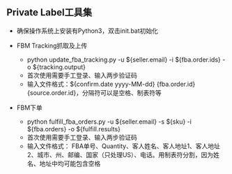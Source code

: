 ## Private Label工具集

- 确保操作系统上安装有Python3，双击init.bat初始化

- FBM Tracking抓取及上传
  + python update_fba_tracking.py -u ${seller.email} -i ${fba.order.ids} -o ${tracking.output}
  + 首次使用需要手工登录、输入两步验证码
  + 输入文件格式：${confirm.date yyyy-MM-dd} {fba.order.id} {source.order.id}，分隔符可以是空格、制表符等

- FBM下单
  + python fulfill_fba_orders.py -u ${seller.email} -s ${sku} -i ${fba.orders} -o ${fulfill.results}
  + 首次使用需要手工登录、输入两步验证码
  + 输入文件格式： FBA单号、Quantity、客人姓名、客人地址1、客人地址2、城市、州、邮编、国家（只处理US）、电话。用制表符分割，因为姓名、地址中均可能包含空格